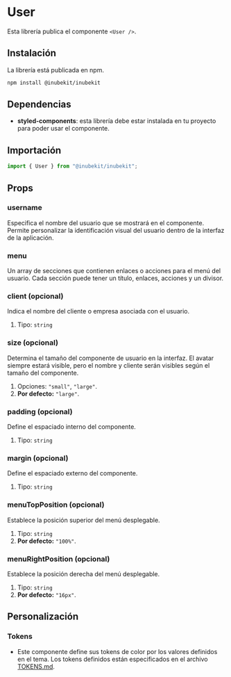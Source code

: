 # User

Esta librería publica el componente `<User />`.

## Instalación

La librería está publicada en npm.

```bash
npm install @inubekit/inubekit
```

## Dependencias

- **styled-components**: esta librería debe estar instalada en tu proyecto para poder usar el componente.

## Importación

```jsx
import { User } from "@inubekit/inubekit";
```

## Props

### username

Especifica el nombre del usuario que se mostrará en el componente. Permite personalizar la identificación visual del usuario dentro de la interfaz de la aplicación.

### menu

Un array de secciones que contienen enlaces o acciones para el menú del usuario. Cada sección puede tener un título, enlaces, acciones y un divisor.

### client (opcional)

Indica el nombre del cliente o empresa asociada con el usuario.

1. Tipo: `string`

### size (opcional)

Determina el tamaño del componente de usuario en la interfaz. El avatar siempre estará visible, pero el nombre y cliente serán visibles según el tamaño del componente.

1. Opciones: `"small"`, `"large"`.
2. **Por defecto:** `"large"`.

### padding (opcional)

Define el espaciado interno del componente.

1. Tipo: `string`

### margin (opcional)

Define el espaciado externo del componente.

1. Tipo: `string`

### menuTopPosition (opcional)

Establece la posición superior del menú desplegable.

1. Tipo: `string`
2. **Por defecto:** `"100%"`.

### menuRightPosition (opcional)

Establece la posición derecha del menú desplegable.

1. Tipo: `string`
2. **Por defecto:** `"16px"`.

## Personalización

### Tokens

- Este componente define sus tokens de color por los valores definidos en el tema. Los tokens definidos están especificados en el archivo [TOKENS.md](./TOKENS.md).
